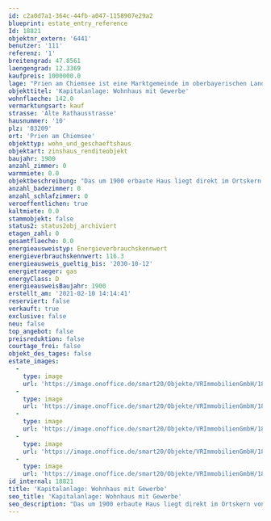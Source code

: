 ```yaml
---
id: c2a0d7a1-364c-44fb-a047-1158907e29a2
blueprint: estate_entry_reference
Id: 18821
objektnr_extern: '6441'
benutzer: '111'
referenz: '1'
breitengrad: 47.8561
laengengrad: 12.3369
kaufpreis: 1000000.0
lage: "Prien am Chiemsee ist eine Marktgemeinde im oberbayerischen Landkreis Rosenheim. Der beliebte Luft- und Kneippkurort liegt direkt am Chiemsee und ist Bahnhaltestelle zwischen München und Salzburg. Rund um das \"Bayerische Meer\", zählt Prien zu den wichtigsten Anlaufstellen für Besucher der Herreninsel und der Fraueninsel. \r\nMit ca. 10.000 Einwohnern ist Prien die größte Gemeinde am Chiemsee.\r\n\r\nVerkehrsanbindung:\r\nAutobahn A 8 München-Salzburg (Abfahrt Bernau), Bahnlinie München-Salzburg\r\n\r\nPrien verfügt über eine sehr gute Infrastruktur. Sämtliche Dienstleistungen und Geschäfte sowie auch Schulen und Krankenhäuser gibt es vor Ort."
objekttitel: 'Kapitalanlage: Wohnhaus mit Gewerbe'
wohnflaeche: 142.0
vermarktungsart: kauf
strasse: 'Alte Rathausstrasse'
hausnummer: '10'
plz: '83209'
ort: 'Prien am Chiemsee'
objekttyp: wohn_und_geschaeftshaus
objektart: zinshaus_renditeobjekt
baujahr: 1900
anzahl_zimmer: 0
warmmiete: 0.0
objektbeschreibung: "Das um 1900 erbaute Haus liegt direkt im Ortskern von Prien (kein Denkmalschutz). \r\n\r\nIm Erdgeschoß befinden sich zwei Gewerbeeinheiten welche an medizinische Dienstleister vermietet sind. Im Obergeschoß gibt es 3 Wohneinheiten, wobei 2 davon als Wohnung genutzt werden und eine als Praxis.\r\n\r\nDas Gebäude ist teilunterkellert, dort ist der Heiz/Technikraum untergebracht. \r\nIm Erdgeschoss gibt es einen kleinen Abstellraum (Fahrräder/Geräte) sowie eine kleine Garage. \r\nDem Gebäude vorgelagert ist eine Parkplatzfläche für 5 Pkw. \r\n\r\nGewerbeeinheit Nr. 1: ca. 58 m²\r\nGewerbeeinheit Nr. 2: ca. 52 m²\r\nWohnung Nr. 1: ca. 41 m²\r\nWohnung Nr. 2: ca. 62 m²\r\nWohnung Nr. 3: ca. 39 m²\r\n\r\n\r\n\r\n\r\n\r\nFolgende Sanierungs- bzw. Modernisierungsarbeiten wurden vorgenommen:\r\n\r\n2004: \r\nkompletter Umbau des 1. OG (neue Grundrissaufteilung); \r\nInstallation Gasheizung; \r\nErneuerung der elektrischen Installationen;  \r\nErneuerung der Wasser- und Abwasserleitungen; \r\nErneuerung des Treppenhauses (Treppe und Haustüre im Eingang zum OG); \r\nErneuerung der Böden im der Gewerbeeinheit Nr. 2.  \r\nErneuerung der Fenster und Balkontüren \r\n\r\n2015: \r\nModernisierung Gewerbeeinheit Nr. 1: \r\nErneuerung der Böden; \r\nEinbau einer Wandheizung; \r\n\r\n2016: \r\nFassadenanstrich und Anstrich Blechdach\r\n \r\nJährliche Mieteinnahmen 29.944 € (Rohertrag)"
anzahl_badezimmer: 0
anzahl_schlafzimmer: 0
veroeffentlichen: true
kaltmiete: 0.0
stammobjekt: false
status2: status2obj_archiviert
etagen_zahl: 0
gesamtflaeche: 0.0
energieausweistyp: Energieverbrauchskennwert
energieverbrauchskennwert: 116.3
energieausweis_gueltig_bis: '2030-10-12'
energietraeger: gas
energyClass: D
energieausweisBaujahr: 1900
erstellt_am: '2021-02-10 14:14:41'
reserviert: false
verkauft: true
exclusive: false
neu: false
top_angebot: false
preisreduktion: false
courtage_frei: false
objekt_des_tages: false
estate_images:
  -
    type: image
    url: 'https://image.onoffice.de/smart20/Objekte/VRImmobilienGmbH/18821/95901f11-a0f8-436a-9869-af30b16f9293.jpg'
  -
    type: image
    url: 'https://image.onoffice.de/smart20/Objekte/VRImmobilienGmbH/18821/f57b9f0a-102a-4df6-ab99-723780ff2ad2.jpg'
  -
    type: image
    url: 'https://image.onoffice.de/smart20/Objekte/VRImmobilienGmbH/18821/66b74002-2079-4e10-af12-5c695404a833.jpg'
  -
    type: image
    url: 'https://image.onoffice.de/smart20/Objekte/VRImmobilienGmbH/18821/a93cf7b8-34b4-494d-8011-af2e3c945525.jpg'
  -
    type: image
    url: 'https://image.onoffice.de/smart20/Objekte/VRImmobilienGmbH/18821/541ff6e9-d205-4fc1-9705-9f39d83013fa.jpg'
id_internal: 18821
title: 'Kapitalanlage: Wohnhaus mit Gewerbe'
seo_title: 'Kapitalanlage: Wohnhaus mit Gewerbe'
seo_description: "Das um 1900 erbaute Haus liegt direkt im Ortskern von Prien (kein Denkmalschutz). \r\n\r\nIm Erdgeschoß befinden sich zwei Gewerbeeinheiten welche an medizinische "
---
```

